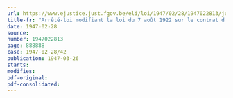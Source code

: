 ```yaml
---
url: https://www.ejustice.just.fgov.be/eli/loi/1947/02/28/1947022813/justel
title-fr: "Arrêté-loi modifiant la loi du 7 août 1922 sur le contrat d'emploi, la loi du 9 juillet 1926 organique des conseils de prud'hommes, la loi du 18 août 1887 sur l'incessibilité et l'insaisissabilité des salaires, ainsi que la loi du 16 décembre 1851 sur les privilèges et hypothèques"
date: 1947-02-28
source:
number: 1947022813
page: 888888
case: 1947-02-28/42
publication: 1947-03-26
starts:
modifies:
pdf-original:
pdf-consolidated:
---
```


